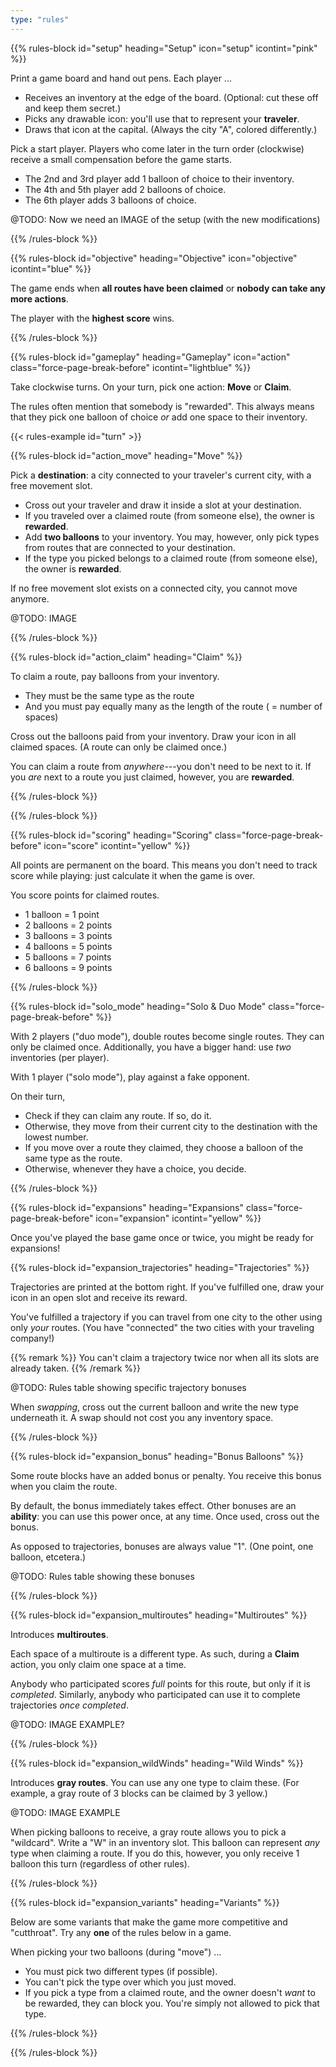 ```yaml
---
type: "rules"
---
```


{{% rules-block id="setup" heading="Setup" icon="setup" icontint="pink" %}}

Print a game board and hand out pens. Each player ...

* Receives an inventory at the edge of the board. (Optional: cut these off and keep them secret.)
* Picks any drawable icon: you'll use that to represent your **traveler**.
* Draws that icon at the capital. (Always the city "A", colored differently.)

Pick a start player. Players who come later in the turn order (clockwise) receive a small compensation before the game starts.

* The 2nd and 3rd player add 1 balloon of choice to their inventory. 
* The 4th and 5th player add 2 balloons of choice.
* The 6th player adds 3 balloons of choice.

@TODO: Now we need an IMAGE of the setup (with the new modifications)

{{% /rules-block %}}

{{% rules-block id="objective" heading="Objective" icon="objective" icontint="blue" %}}

The game ends when **all routes have been claimed** or **nobody can take any more actions**. 

The player with the **highest score** wins.

{{% /rules-block %}}

{{% rules-block id="gameplay" heading="Gameplay" icon="action" class="force-page-break-before" icontint="lightblue" %}}

Take clockwise turns. On your turn, pick one action: **Move** or **Claim**.

The rules often mention that somebody is "rewarded". This always means that they pick one balloon of choice _or_ add one space to their inventory.

{{< rules-example id="turn" >}}

{{% rules-block id="action_move" heading="Move" %}}

Pick a **destination**: a city connected to your traveler's current city, with a free movement slot. 

* Cross out your traveler and draw it inside a slot at your destination.
* If you traveled over a claimed route (from someone else), the owner is **rewarded**. 
* Add **two balloons** to your inventory. You may, however, only pick types from routes that are connected to your destination.
* If the type you picked belongs to a claimed route (from someone else), the owner is **rewarded**.

If no free movement slot exists on a connected city, you cannot move anymore.

@TODO: IMAGE

{{% /rules-block %}}

{{% rules-block id="action_claim" heading="Claim" %}}

To claim a route, pay balloons from your inventory.

* They must be the same type as the route
* And you must pay equally many as the length of the route ( = number of spaces)

Cross out the balloons paid from your inventory. Draw your icon in all claimed spaces. (A route can only be claimed once.)

You can claim a route from _anywhere_---you don't need to be next to it. If you _are_ next to a route you just claimed, however, you are **rewarded**.

{{% /rules-block %}}

{{% /rules-block %}}

{{% rules-block id="scoring" heading="Scoring" class="force-page-break-before" icon="score" icontint="yellow" %}}

All points are permanent on the board. This means you don't need to track score while playing: just calculate it when the game is over.

You score points for claimed routes.

* 1 balloon = 1 point
* 2 balloons = 2 points
* 3 balloons = 3 points
* 4 balloons = 5 points
* 5 balloons = 7 points
* 6 balloons = 9 points

{{% /rules-block %}}

{{% rules-block id="solo_mode" heading="Solo & Duo Mode" class="force-page-break-before" %}}

With 2 players ("duo mode"), double routes become single routes. They can only be claimed once. Additionally, you have a bigger hand: use _two_ inventories (per player).

With 1 player ("solo mode"), play against a fake opponent. 

On their turn,
* Check if they can claim any route. If so, do it.
* Otherwise, they move from their current city to the destination with the lowest number.
* If you move over a route they claimed, they choose a balloon of the same type as the route.
* Otherwise, whenever they have a choice, you decide.

{{% /rules-block %}}

{{% rules-block id="expansions" heading="Expansions" class="force-page-break-before" icon="expansion" icontint="yellow" %}}

Once you've played the base game once or twice, you might be ready for expansions!

{{% rules-block id="expansion_trajectories" heading="Trajectories" %}}

Trajectories are printed at the bottom right. If you've fulfilled one, draw your icon in an open slot and receive its reward. 

You've fulfilled a trajectory if you can travel from one city to the other using only _your_ routes. (You have "connected" the two cities with your traveling company!)

{{% remark %}}
You can't claim a trajectory twice nor when all its slots are already taken.
{{% /remark %}}

@TODO: Rules table showing specific trajectory bonuses

When _swapping_, cross out the current balloon and write the new type underneath it. A swap should not cost you any inventory space.

{{% /rules-block %}}

{{% rules-block id="expansion_bonus" heading="Bonus Balloons" %}}

Some route blocks have an added bonus or penalty. You receive this bonus when you claim the route.

By default, the bonus immediately takes effect. Other bonuses are an **ability**: you can use this power once, at any time. Once used, cross out the bonus.

As opposed to trajectories, bonuses are always value "1". (One point, one balloon, etcetera.) 

@TODO: Rules table showing these bonuses

{{% /rules-block %}}

{{% rules-block id="expansion_multiroutes" heading="Multiroutes" %}}

Introduces **multiroutes**.

Each space of a multiroute is a different type. As such, during a **Claim** action, you only claim one space at a time. 

Anybody who participated scores _full_ points for this route, but only if it is _completed_. Similarly, anybody who participated can use it to complete trajectories _once completed_.

@TODO: IMAGE EXAMPLE?

{{% /rules-block %}}

{{% rules-block id="expansion_wildWinds" heading="Wild Winds" %}}

Introduces **gray routes**. You can use any one type to claim these. (For example, a gray route of 3 blocks can be claimed by 3 yellow.)

@TODO: IMAGE EXAMPLE

When picking balloons to receive, a gray route allows you to pick a "wildcard". Write a "W" in an inventory slot. This balloon can represent _any_ type when claiming a route. If you do this, however, you only receive 1 balloon this turn (regardless of other rules).

{{% /rules-block %}}

{{% rules-block id="expansion_variants" heading="Variants" %}}

Below are some variants that make the game more competitive and "cutthroat". Try any **one** of the rules below in a game.

When picking your two balloons (during "move") ...

* You must pick two different types (if possible).
* You can't pick the type over which you just moved.
* If you pick a type from a claimed route, and the owner doesn't _want_ to be rewarded, they can block you. You're simply not allowed to pick that type.

{{% /rules-block %}}

{{% /rules-block %}}




